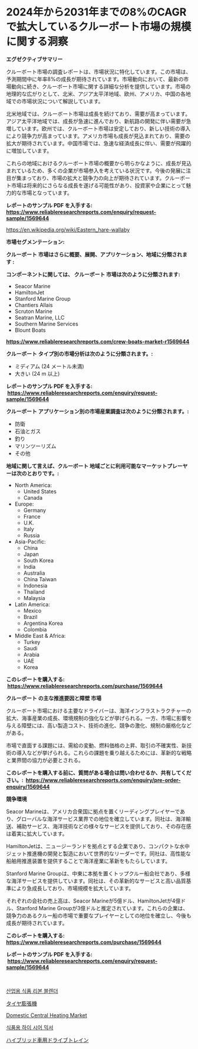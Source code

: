 <p><h1>2024年から2031年までの8%のCAGRで拡大しているクルーボート市場の規模に関する洞察</h1></p><p><strong>エグゼクティブサマリー</strong></p>
<p><p>クルーボート市場の調査レポートは、市場状況に特化しています。この市場は、予測期間中に年率8%の成長が期待されています。市場動向において、最新の市場動向に続き、クルーボート市場に関する詳細な分析を提供しています。市場の地理的な広がりとして、北米、アジア太平洋地域、欧州、アメリカ、中国の各地域での市場状況について解説しています。</p><p>北米地域では、クルーボート市場は成長を続けており、需要が高まっています。アジア太平洋地域では、成長が急速に進んでおり、新航路の開発に伴い需要が急増しています。欧州では、クルーボート市場は安定しており、新しい技術の導入により競争力が高まっています。アメリカ市場も成長が見込まれており、需要の拡大が期待されています。中国市場では、急速な経済成長に伴い、需要が飛躍的に増加しています。</p><p>これらの地域におけるクルーボート市場の概要から明らかなように、成長が見込まれているため、多くの企業が市場参入を考えている状況です。今後の発展に注目が集まっており、市場の拡大と競争力の向上が期待されています。クルーボート市場は将来的にさらなる成長を遂げる可能性があり、投資家や企業にとって魅力的な市場となっています。</p></p>
<p><strong>レポートのサンプル PDF を入手する: <a href="https://www.reliableresearchreports.com/enquiry/request-sample/1569644">https://www.reliableresearchreports.com/enquiry/request-sample/1569644</a></strong></p>
<p><a href="https://en.wikipedia.org/wiki/Eastern_hare-wallaby">https://en.wikipedia.org/wiki/Eastern_hare-wallaby</a></p>
<p><strong>市場セグメンテーション:</strong></p>
<p><strong> クルーボート 市場はさらに概要、展開、アプリケーション、地域に分類されます :</strong></p>
<p><strong>コンポーネントに関しては、 クルーボート 市場は次のように分類されます: &nbsp;</strong></p>
<p><ul><li>Seacor Marine</li><li>HamiltonJet</li><li>Stanford Marine Group</li><li>Chantiers Allais</li><li>Scruton Marine</li><li>Seatran Marine, LLC</li><li>Southern Marine Services</li><li>Blount Boats</li></ul></p>
<p><strong><a href="https://www.reliableresearchreports.com/crew-boats-market-r1569644">https://www.reliableresearchreports.com/crew-boats-market-r1569644</a></strong></p>
<p><strong> クルーボート タイプ別の市場分析は次のように分類されます。:</strong></p>
<p><ul><li>ミディアム (24 メートル未満)</li><li>大きい (24 m 以上)</li></ul></p>
<p><strong>レポートのサンプル PDF を入手する: &nbsp;<a href="https://www.reliableresearchreports.com/enquiry/request-sample/1569644">https://www.reliableresearchreports.com/enquiry/request-sample/1569644</a></strong></p>
<p><strong> クルーボート アプリケーション別の市場産業調査は次のように分類されます。:</strong></p>
<p><ul><li>防衛</li><li>石油とガス</li><li>釣り</li><li>マリンツーリズム</li><li>その他</li></ul></p>
<p><strong>地域に関して言えば、クルーボート 地域ごとに利用可能なマーケットプレーヤーは次のとおりです。:</strong></p>
<p><ul>
    <li>
        North America:
        <ul>
            <li>United States</li>
            <li>Canada</li>
        </ul>
    </li>
    <li>
        Europe:
        <ul>
            <li>Germany</li>
            <li>France</li>
            <li>U.K.</li>
            <li>Italy</li>
            <li>Russia</li>
        </ul>
    </li>
    <li>
        Asia-Pacific:
        <ul>
            <li>China</li>
            <li>Japan</li>
            <li>South Korea</li>
            <li>India</li>
            <li>Australia</li>
            <li>China Taiwan</li>
            <li>Indonesia</li>
            <li>Thailand</li>
            <li>Malaysia</li>
        </ul>
    </li>
    <li>
        Latin America:
        <ul>
            <li>Mexico</li>
            <li>Brazil</li>
            <li>Argentina Korea</li>
            <li>Colombia</li>
        </ul>
    </li>
    <li>
        Middle East & Africa:
        <ul>
            <li>Turkey</li>
            <li>Saudi</li>
            <li>Arabia</li>
            <li>UAE</li>
            <li>Korea</li>
        </ul>
    </li>
    </ul></p>
<p><strong>このレポートを購入する: &nbsp;<a href="https://www.reliableresearchreports.com/purchase/1569644">https://www.reliableresearchreports.com/purchase/1569644</a></strong></p>
<p><strong>クルーボート の主な推進要因と障壁 市場</strong></p>
<p><p>クルーボート市場における主要なドライバーは、海洋インフラストラクチャーの拡大、海事産業の成長、環境規制の強化などが挙げられる。一方、市場に影響を与える障壁には、高い製造コスト、技術の進化、競争の激化、規制の厳格化などがある。</p><p>市場で直面する課題には、需給の変動、燃料価格の上昇、取引の不確実性、新技術の導入などが挙げられる。これらの課題を乗り越えるためには、革新的な戦略と業界間の協力が必要とされる。</p></p>
<p><strong>このレポートを購入する前に、質問がある場合は問い合わせるか、共有してください。:&nbsp; <a href="https://www.reliableresearchreports.com/enquiry/pre-order-enquiry/1569644">https://www.reliableresearchreports.com/enquiry/pre-order-enquiry/1569644</a></strong></p>
<p><strong>競争環境</strong></p>
<p><p>Seacor Marineは、アメリカ合衆国に拠点を置くリーディングプレイヤーであり、グローバルな海洋サービス業界での地位を確立しています。同社は、海洋輸送、補助サービス、海洋技術などの様々なサービスを提供しており、その存在感は着実に拡大しています。</p><p>HamiltonJetは、ニュージーランドを拠点とする企業であり、コンパクトな水中ジェット推進機の開発と製造において世界的なリーダーです。同社は、高性能な船舶用推進装置を提供することで海洋産業に革新をもたらしています。</p><p>Stanford Marine Groupは、中東に本拠を置くトップクルー船会社であり、多様な海洋サービスを提供しています。同社は、その革新的なサービスと高い品質基準により急成長しており、市場規模を拡大しています。</p><p>それぞれの会社の売上高は、Seacor Marineが5億ドル、HamiltonJetが4億ドル、Stanford Marine Groupが3億ドルと推定されています。これらの企業は、競争力のあるクルー船の市場で重要なプレイヤーとしての地位を確立し、今後も成長が期待されています。</p></p>
<p><strong>このレポートを購入する: &nbsp; <a href="https://www.reliableresearchreports.com/purchase/1569644">https://www.reliableresearchreports.com/purchase/1569644</a></strong></p>
<p><strong>レポートのサンプル PDF を入手する: &nbsp;<a href="https://www.reliableresearchreports.com/enquiry/request-sample/1569644">https://www.reliableresearchreports.com/enquiry/request-sample/1569644</a></strong><strong></strong></p>
<p>&nbsp;</p>
<p><p><a href="https://github.com/Hubertstyenger6685/Market-Research-Report-List-2/blob/main/4200213168004.md">산업용 식품 리본 블렌더</a></p><p><a href="https://github.com/mohamedbakry57/Market-Research-Report-List-4/blob/main/6548052156753.md">タイヤ膨張機</a></p><p><a href="https://github.com/edytherolanlouisejk1miz0wig/Market-Research-Report-List-3/blob/main/domestic-central-heating-market.md">Domestic Central Heating Market</a></p><p><a href="https://github.com/anton65482023/Market-Research-Report-List-1/blob/main/9748694168005.md">식품용 하이 시어 믹서</a></p><p><a href="https://github.com/zjkmgcs938405/Market-Research-Report-List-2/blob/main/5144323156754.md">ハイブリッド車用ドライブトレイン</a></p></p>
